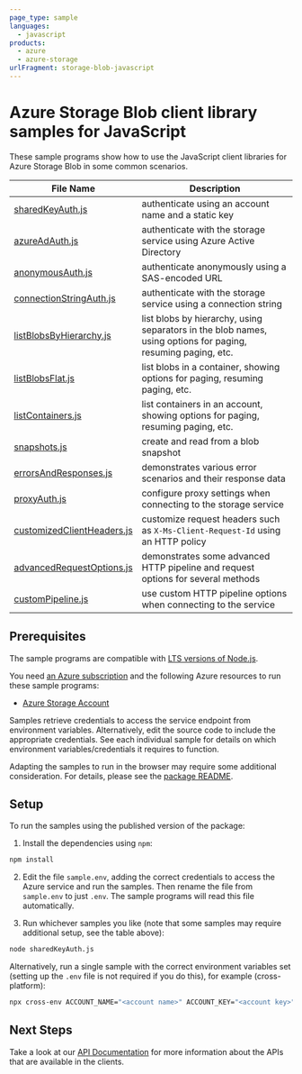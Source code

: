 ```yaml
---
page_type: sample
languages:
  - javascript
products:
  - azure
  - azure-storage
urlFragment: storage-blob-javascript
---
```


# Azure Storage Blob client library samples for JavaScript

These sample programs show how to use the JavaScript client libraries for Azure Storage Blob in some common scenarios.

| **File Name**                                         | **Description**                                                                                              |
| ----------------------------------------------------- | ------------------------------------------------------------------------------------------------------------ |
| [sharedKeyAuth.js][sharedkeyauth]                     | authenticate using an account name and a static key                                                          |
| [azureAdAuth.js][azureadauth]                         | authenticate with the storage service using Azure Active Directory                                           |
| [anonymousAuth.js][anonymousauth]                     | authenticate anonymously using a SAS-encoded URL                                                             |
| [connectionStringAuth.js][connectionstringauth]       | authenticate with the storage service using a connection string                                              |
| [listBlobsByHierarchy.js][listblobsbyhierarchy]       | list blobs by hierarchy, using separators in the blob names, using options for paging, resuming paging, etc. |
| [listBlobsFlat.js][listblobsflat]                     | list blobs in a container, showing options for paging, resuming paging, etc.                                 |
| [listContainers.js][listcontainers]                   | list containers in an account, showing options for paging, resuming paging, etc.                             |
| [snapshots.js][snapshots]                             | create and read from a blob snapshot                                                                         |
| [errorsAndResponses.js][errorsandresponses]           | demonstrates various error scenarios and their response data                                                 |
| [proxyAuth.js][proxyauth]                             | configure proxy settings when connecting to the storage service                                              |
| [customizedClientHeaders.js][customizedclientheaders] | customize request headers such as `X-Ms-Client-Request-Id` using an HTTP policy                              |
| [advancedRequestOptions.js][advancedrequestoptions]   | demonstrates some advanced HTTP pipeline and request options for several methods                             |
| [customPipeline.js][custompipeline]                   | use custom HTTP pipeline options when connecting to the service                                              |

## Prerequisites

The sample programs are compatible with [LTS versions of Node.js](https://nodejs.org/about/releases/).

You need [an Azure subscription][freesub] and the following Azure resources to run these sample programs:

- [Azure Storage Account][createinstance_azurestorageaccount]

Samples retrieve credentials to access the service endpoint from environment variables. Alternatively, edit the source code to include the appropriate credentials. See each individual sample for details on which environment variables/credentials it requires to function.

Adapting the samples to run in the browser may require some additional consideration. For details, please see the [package README][package].

## Setup

To run the samples using the published version of the package:

1. Install the dependencies using `npm`:

```bash
npm install
```

2. Edit the file `sample.env`, adding the correct credentials to access the Azure service and run the samples. Then rename the file from `sample.env` to just `.env`. The sample programs will read this file automatically.

3. Run whichever samples you like (note that some samples may require additional setup, see the table above):

```bash
node sharedKeyAuth.js
```

Alternatively, run a single sample with the correct environment variables set (setting up the `.env` file is not required if you do this), for example (cross-platform):

```bash
npx cross-env ACCOUNT_NAME="<account name>" ACCOUNT_KEY="<account key>" node sharedKeyAuth.js
```

## Next Steps

Take a look at our [API Documentation][apiref] for more information about the APIs that are available in the clients.

[sharedkeyauth]: https://github.com/Azure/azure-sdk-for-js/blob/main/sdk/storage/storage-blob/samples/v12/javascript/sharedKeyAuth.js
[azureadauth]: https://github.com/Azure/azure-sdk-for-js/blob/main/sdk/storage/storage-blob/samples/v12/javascript/azureAdAuth.js
[anonymousauth]: https://github.com/Azure/azure-sdk-for-js/blob/main/sdk/storage/storage-blob/samples/v12/javascript/anonymousAuth.js
[connectionstringauth]: https://github.com/Azure/azure-sdk-for-js/blob/main/sdk/storage/storage-blob/samples/v12/javascript/connectionStringAuth.js
[listblobsbyhierarchy]: https://github.com/Azure/azure-sdk-for-js/blob/main/sdk/storage/storage-blob/samples/v12/javascript/listBlobsByHierarchy.js
[listblobsflat]: https://github.com/Azure/azure-sdk-for-js/blob/main/sdk/storage/storage-blob/samples/v12/javascript/listBlobsFlat.js
[listcontainers]: https://github.com/Azure/azure-sdk-for-js/blob/main/sdk/storage/storage-blob/samples/v12/javascript/listContainers.js
[snapshots]: https://github.com/Azure/azure-sdk-for-js/blob/main/sdk/storage/storage-blob/samples/v12/javascript/snapshots.js
[errorsandresponses]: https://github.com/Azure/azure-sdk-for-js/blob/main/sdk/storage/storage-blob/samples/v12/javascript/errorsAndResponses.js
[proxyauth]: https://github.com/Azure/azure-sdk-for-js/blob/main/sdk/storage/storage-blob/samples/v12/javascript/proxyAuth.js
[customizedclientheaders]: https://github.com/Azure/azure-sdk-for-js/blob/main/sdk/storage/storage-blob/samples/v12/javascript/customizedClientHeaders.js
[advancedrequestoptions]: https://github.com/Azure/azure-sdk-for-js/blob/main/sdk/storage/storage-blob/samples/v12/javascript/advancedRequestOptions.js
[custompipeline]: https://github.com/Azure/azure-sdk-for-js/blob/main/sdk/storage/storage-blob/samples/v12/javascript/customPipeline.js
[apiref]: https://docs.microsoft.com/javascript/api/@azure/storage-blob
[freesub]: https://azure.microsoft.com/free/
[createinstance_azurestorageaccount]: https://docs.microsoft.com/azure/storage/common/storage-account-overview
[package]: https://github.com/Azure/azure-sdk-for-js/tree/main/sdk/storage/storage-blob/README.md
